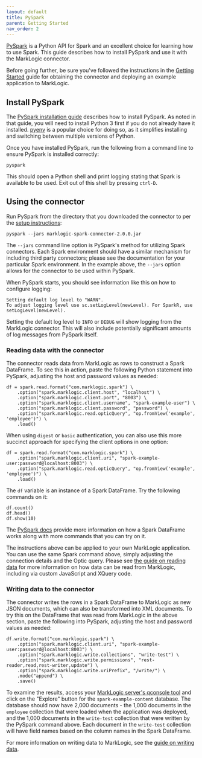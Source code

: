 ```yaml
---
layout: default
title: PySpark
parent: Getting Started
nav_order: 2
---
```


[PySpark](https://spark.apache.org/docs/latest/api/python/index.html) is a Python API for Spark and an excellent choice
for learning how to use Spark. This guide describes how to install PySpark and use it with the MarkLogic connector. 

Before going further, be sure you've followed the instructions in the [Getting Started](getting-started.md) guide for
obtaining the connector and deploying an example application to MarkLogic.

## Install PySpark

The [PySpark installation guide](https://spark.apache.org/docs/latest/api/python/getting_started/install.html) describes
how to install PySpark. As noted in that guide, you will need to install Python 3 first if you do not already have it
installed. [pyenv](https://github.com/pyenv/pyenv#installation) is a popular choice for doing so, as it simplifies
installing and switching between multiple versions of Python.

Once you have installed PySpark, run the following from a command line to ensure PySpark is installed correctly:

    pyspark

This should open a Python shell and print logging stating that Spark is available to be used. Exit out of this
shell by pressing `ctrl-D`.

## Using the connector

Run PySpark from the directory that you downloaded the connector to per the [setup instructions](setup.md):

    pyspark --jars marklogic-spark-connector-2.0.0.jar

The `--jars` command line option is PySpark's method for utilizing Spark connectors. Each Spark environment should have
a similar mechanism for including third party connectors; please see the documentation for your particular Spark
environment. In the example above, the `--jars` option allows for the connector to be used within
PySpark.

When PySpark starts, you should see information like this on how to configure logging:

    Setting default log level to "WARN".
    To adjust logging level use sc.setLogLevel(newLevel). For SparkR, use setLogLevel(newLevel).

Setting the default log level to `INFO` or `DEBUG` will show logging from the MarkLogic connector. This will also
include potentially significant amounts of log messages from PySpark itself.

### Reading data with the connector

The connector reads data from MarkLogic as rows to construct a Spark DataFrame. To see this in action,
paste the following Python statement into PySpark, adjusting the host and password values as needed:

```
df = spark.read.format("com.marklogic.spark") \
    .option("spark.marklogic.client.host", "localhost") \
    .option("spark.marklogic.client.port", "8003") \
    .option("spark.marklogic.client.username", "spark-example-user") \
    .option("spark.marklogic.client.password", "password") \
    .option("spark.marklogic.read.opticQuery", "op.fromView('example', 'employee')") \
    .load()
```

When using `digest` or `basic` authentication, you can also use this more succinct approach for specifying the
client options in one option:

```
df = spark.read.format("com.marklogic.spark") \
    .option("spark.marklogic.client.uri", "spark-example-user:password@localhost:8003") \
    .option("spark.marklogic.read.opticQuery", "op.fromView('example', 'employee')") \
    .load()
```

The `df` variable is an instance of a Spark DataFrame. Try the following commands on it:

    df.count()
    df.head()
    df.show(10)

The [PySpark docs](https://spark.apache.org/docs/latest/api/python/getting_started/quickstart_df.html) provide more
information on how a Spark DataFrame works along with more commands that you can try on it.

The instructions above can be applied to your own MarkLogic application. You can use the same Spark command above,
simply adjusting the connection details and the Optic query. Please see 
[the guide on reading data](../reading.md) for more information on how data can be read from MarkLogic, including via custom 
JavaScript and XQuery code.

### Writing data to the connector

The connector writes the rows in a Spark DataFrame to MarkLogic as new JSON documents, which can also be transformed
into XML documents. To try this on the DataFrame that was read from MarkLogic in the above section,
paste the following into PySpark, adjusting the host and password values as needed:

```
df.write.format("com.marklogic.spark") \
    .option("spark.marklogic.client.uri", "spark-example-user:password@localhost:8003") \
    .option("spark.marklogic.write.collections", "write-test") \
    .option("spark.marklogic.write.permissions", "rest-reader,read,rest-writer,update") \
    .option("spark.marklogic.write.uriPrefix", "/write/") \
    .mode("append") \
    .save()
```

To examine the results, access your [MarkLogic server's qconsole tool](https://docs.marklogic.com/guide/qconsole/intro) 
and click on the "Explore" button for the `spark-example-content` database. The database should now have 
2,000 documents - the 1,000 documents in the
`employee` collection that were loaded when the application was deployed, and the 1,000 documents in the
`write-test` collection that were written by the PySpark command above. Each document in the `write-test` collection
will have field names based on the column names in the Spark DataFrame.

For more information on writing data to MarkLogic, see the [guide on writing data](../writing.md).
